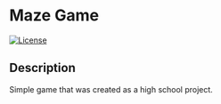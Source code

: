 # Maze Game
[![License](https://img.shields.io/badge/license-MIT-blue.svg)](LICENSE)

## Description
Simple game that was created as a high school project.
